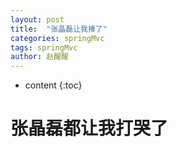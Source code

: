 ```yaml
---
layout: post
title:  "张晶磊让我揍了"
categories: springMvc
tags: springMvc
author: 赵醒醒
---
```


* content
{:toc}

# 张晶磊都让我打哭了